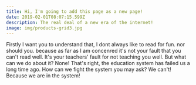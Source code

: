 ```yaml
---
title: Hi, I'm going to add this page as a new page!
date: 2019-02-01T08:07:15.599Z
description: The real deal of a new era of the internet!
image: img/products-grid3.jpg
---
```

Firstly I want you to understand that, I dont always like to read for fun. nor should you. because as far as I am concenred it's not your fault that you can't read well. It's your teachers' fault for not teaching you well. But what can we do about it? None! That's right, the education system has failed us a long time ago. How can we fight the system you may ask? We can't! Because we are in the system!